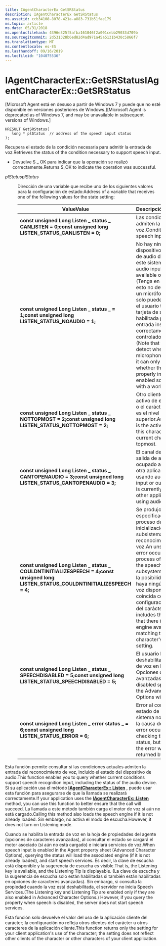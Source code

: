 ```yaml
---
title: IAgentCharacterEx GetSRStatus
description: IAgentCharacterEx GetSRStatus
ms.assetid: ccb34108-8078-421a-a883-731b51fae179
ms.topic: article
ms.date: 05/31/2018
ms.openlocfilehash: 4396e325f5afba161046f2a001cebb29033d709b
ms.sourcegitcommit: 2d531328b6ed82d4ad971a45a5131b430c5866f7
ms.translationtype: MT
ms.contentlocale: es-ES
ms.lasthandoff: 09/16/2019
ms.locfileid: "104075536"
---
```

# <a name="iagentcharacterexgetsrstatus"></a><span data-ttu-id="08d26-103">IAgentCharacterEx::GetSRStatus</span><span class="sxs-lookup"><span data-stu-id="08d26-103">IAgentCharacterEx::GetSRStatus</span></span>

<span data-ttu-id="08d26-104">\[Microsoft Agent está en desuso a partir de Windows 7 y puede que no esté disponible en versiones posteriores de Windows.\]</span><span class="sxs-lookup"><span data-stu-id="08d26-104">\[Microsoft Agent is deprecated as of Windows 7, and may be unavailable in subsequent versions of Windows.\]</span></span>

``` syntax
HRESULT GetSRStatus(
   long * plStatus  // address of the speech input status
);
```

<span data-ttu-id="08d26-105">Recupera el estado de la condición necesaria para admitir la entrada de voz.</span><span class="sxs-lookup"><span data-stu-id="08d26-105">Retrieves the status of the condition necessary to support speech input.</span></span>

-   <span data-ttu-id="08d26-106">Devuelve S \_ OK para indicar que la operación se realizó correctamente.</span><span class="sxs-lookup"><span data-stu-id="08d26-106">Returns S\_OK to indicate the operation was successful.</span></span>

<dl> <dt>

<span data-ttu-id="08d26-107"><span id="plStatus"></span><span id="plstatus"></span><span id="PLSTATUS"></span>*plStatus*</span><span class="sxs-lookup"><span data-stu-id="08d26-107"><span id="plStatus"></span><span id="plstatus"></span><span id="PLSTATUS"></span>*plStatus*</span></span>
</dt> <dd>

<span data-ttu-id="08d26-108">Dirección de una variable que recibe uno de los siguientes valores para la configuración de estado:</span><span class="sxs-lookup"><span data-stu-id="08d26-108">Address of a variable that receives one of the following values for the state setting:</span></span>



| <span data-ttu-id="08d26-109">Value</span><span class="sxs-lookup"><span data-stu-id="08d26-109">Value</span></span>                                                                               | <span data-ttu-id="08d26-110">Descripción</span><span class="sxs-lookup"><span data-stu-id="08d26-110">Description</span></span>                                                                                                                                                                                                                               |
|-------------------------------------------------------------------------------------|-------------------------------------------------------------------------------------------------------------------------------------------------------------------------------------------------------------------------------------------|
| <span data-ttu-id="08d26-111">**const unsigned Long** **Listen \_ status \_ CANLISTEN = 0;**</span><span class="sxs-lookup"><span data-stu-id="08d26-111">**const unsigned long** **LISTEN\_STATUS\_CANLISTEN = 0;**</span></span><br/>               | <span data-ttu-id="08d26-112">Las condiciones admiten la entrada de voz.</span><span class="sxs-lookup"><span data-stu-id="08d26-112">Conditions support speech input.</span></span>                                                                                                                                                                                                          |
| <span data-ttu-id="08d26-113">**const unsigned Long** **Listen \_ status \_ = 1;**</span><span class="sxs-lookup"><span data-stu-id="08d26-113">**const unsigned long** **LISTEN\_STATUS\_NOAUDIO = 1;**</span></span><br/>                 | <span data-ttu-id="08d26-114">No hay ningún dispositivo de entrada de audio disponible en este sistema.</span><span class="sxs-lookup"><span data-stu-id="08d26-114">There is no audio input device available on this system.</span></span> <span data-ttu-id="08d26-115">(Tenga en cuenta que esto no detecta si hay un micrófono instalado; solo puede detectar si el usuario tiene una tarjeta de sonido habilitada para la entrada instalada correctamente con un controlador de trabajo).</span><span class="sxs-lookup"><span data-stu-id="08d26-115">(Note that this does not detect whether a microphone is installed; it can only detect whether the user has a properly installed input-enabled sound card with a working driver.)</span></span> |
| <span data-ttu-id="08d26-116">**const unsigned Long** **Listen \_ status \_ NOTTOPMOST = 2;**</span><span class="sxs-lookup"><span data-stu-id="08d26-116">**const unsigned long** **LISTEN\_STATUS\_NOTTOPMOST = 2;**</span></span><br/>              | <span data-ttu-id="08d26-117">Otro cliente es el cliente activo de este carácter o el carácter actual no es el nivel superior.</span><span class="sxs-lookup"><span data-stu-id="08d26-117">Another client is the active client of this character, or the current character is not topmost.</span></span>                                                                                                                                           |
| <span data-ttu-id="08d26-118">**const unsigned Long** **Listen \_ status \_ CANTOPENAUDIO = 3;**</span><span class="sxs-lookup"><span data-stu-id="08d26-118">**const unsigned long** **LISTEN\_STATUS\_CANTOPENAUDIO = 3;**</span></span><br/>           | <span data-ttu-id="08d26-119">El canal de entrada o salida de audio está ocupado actualmente, otra aplicación está usando audio.</span><span class="sxs-lookup"><span data-stu-id="08d26-119">The audio input or output channel is currently busy, some other application is using audio.</span></span>                                                                                                                                               |
| <span data-ttu-id="08d26-120">**const unsigned Long** **Listen \_ status \_ COULDNTINITIALIZESPEECH = 4;**</span><span class="sxs-lookup"><span data-stu-id="08d26-120">**const unsigned long** **LISTEN\_STATUS\_COULDNTINITIALIZESPEECH = 4;**</span></span><br/> | <span data-ttu-id="08d26-121">Se produjo un error no especificado en el proceso de inicialización del subsistema de reconocimiento de voz.</span><span class="sxs-lookup"><span data-stu-id="08d26-121">An unspecified error occurred in the process of initializing the speech recognition subsystem.</span></span> <span data-ttu-id="08d26-122">Esto incluye la posibilidad de que no haya ningún motor de voz disponible que coincida con la configuración de idioma del carácter.</span><span class="sxs-lookup"><span data-stu-id="08d26-122">This includes the possibility that there is no speech engine available matching the character's language setting.</span></span>                          |
| <span data-ttu-id="08d26-123">**const unsigned Long** **Listen \_ status \_ SPEECHDISABLED = 5;**</span><span class="sxs-lookup"><span data-stu-id="08d26-123">**const unsigned long** **LISTEN\_STATUS\_SPEECHDISABLED = 5;**</span></span><br/>          | <span data-ttu-id="08d26-124">El usuario ha deshabilitado la entrada de voz en la ventana Opciones de carácter avanzadas.</span><span class="sxs-lookup"><span data-stu-id="08d26-124">The user has disabled speech input in the Advanced Character Options window.</span></span>                                                                                                                                                              |
| <span data-ttu-id="08d26-125">**const unsigned Long** **Listen \_ error status \_ = 6;**</span><span class="sxs-lookup"><span data-stu-id="08d26-125">**const unsigned long** **LISTEN\_STATUS\_ERROR = 6;**</span></span><br/>                   | <span data-ttu-id="08d26-126">Error al comprobar el estado de audio, pero el sistema no ha devuelto la causa del error.</span><span class="sxs-lookup"><span data-stu-id="08d26-126">An error occurred in checking the audio status, but the cause of the error was not returned by the system.</span></span>                                                                                                                                |



 

</dd> </dl>

<span data-ttu-id="08d26-127">Esta función permite consultar si las condiciones actuales admiten la entrada del reconocimiento de voz, incluido el estado del dispositivo de audio.</span><span class="sxs-lookup"><span data-stu-id="08d26-127">This function enables you to query whether current conditions support speech recognition input, including the status of the audio device.</span></span> <span data-ttu-id="08d26-128">Si su aplicación usa el método [**IAgentCharacterEx:: Listen**](iagentcharacterex--listen.md) , puede usar esta función para asegurarse de que la llamada se realizará correctamente.</span><span class="sxs-lookup"><span data-stu-id="08d26-128">If your application uses the [**IAgentCharacterEx::Listen**](iagentcharacterex--listen.md) method, you can use this function to better ensure that the call will succeed.</span></span> <span data-ttu-id="08d26-129">La llamada a este método también carga el motor de voz si aún no está cargado.</span><span class="sxs-lookup"><span data-stu-id="08d26-129">Calling this method also loads the speech engine if it is not already loaded.</span></span> <span data-ttu-id="08d26-130">Sin embargo, no activa el modo de escucha.</span><span class="sxs-lookup"><span data-stu-id="08d26-130">However, it does not turn on Listening mode.</span></span>

<span data-ttu-id="08d26-131">Cuando se habilita la entrada de voz en la hoja de propiedades del agente (opciones de caracteres avanzadas), al consultar el estado se cargará el motor asociado (si aún no está cargado) e iniciará servicios de voz.</span><span class="sxs-lookup"><span data-stu-id="08d26-131">When speech input is enabled in the Agent property sheet (Advanced Character Options), querying the status will load the associated engine (if it is not already loaded), and start speech services.</span></span> <span data-ttu-id="08d26-132">Es decir, la clave de escucha está disponible y la sugerencia de escucha es visible.</span><span class="sxs-lookup"><span data-stu-id="08d26-132">That is, the Listening key is available, and the Listening Tip is displayable.</span></span> <span data-ttu-id="08d26-133">(La clave de escucha y la sugerencia de escucha solo están habilitadas si también están habilitadas en opciones de caracteres avanzadas). Sin embargo, si consulta la propiedad cuando la voz está deshabilitada, el servidor no inicia Speech Services.</span><span class="sxs-lookup"><span data-stu-id="08d26-133">(The Listening key and Listening Tip are enabled only if they are also enabled in Advanced Character Options.) However, if you query the property when speech is disabled, the server does not start speech services.</span></span>

<span data-ttu-id="08d26-134">Esta función solo devuelve el valor del uso de la aplicación cliente del carácter; la configuración no refleja otros clientes del carácter u otros caracteres de la aplicación cliente.</span><span class="sxs-lookup"><span data-stu-id="08d26-134">This function returns only the setting for your client application's use of the character; the setting does not reflect other clients of the character or other characters of your client application.</span></span>

 

 





